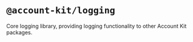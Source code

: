 # `@account-kit/logging`

Core logging library, providing logging functionality to other Account Kit packages.

